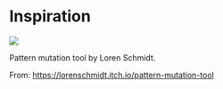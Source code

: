 # Inspiration

![](https://db-feed.s3.amazonaws.com/legacy/pattern_mutatiion_tool-1587165796036.png)

Pattern mutation tool by Loren Schmidt.

From: https://lorenschmidt.itch.io/pattern-mutation-tool